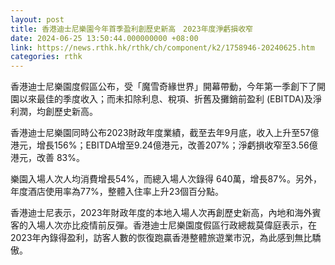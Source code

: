 ```yaml
---
layout: post
title: 香港迪士尼樂園今年首季盈利創歷史新高　2023年度淨虧損收窄
date: 2024-06-25 13:50:44.000000000 +08:00
link: https://news.rthk.hk/rthk/ch/component/k2/1758946-20240625.htm
categories: rthk
---
```


香港迪士尼樂園度假區公布，受「魔雪奇緣世界」開幕帶動，今年第一季創下了開園以來最佳的季度收入；而未扣除利息、稅項、折舊及攤銷前盈利 (EBITDA)及淨利潤，均創歷史新高。

香港迪士尼樂園同時公布2023財政年度業績，截至去年9月底，收入上升至57億港元，增長156%；EBITDA增至9.24億港元，改善207%；淨虧損收窄至3.56億港元，改善 83%。

樂園入場人次人均消費增長54%，而總入場人次錄得 640萬，增長87%。另外，年度酒店使用率為77%，整體入住率上升23個百分點。

香港迪士尼表示，2023年財政年度的本地入場人次再創歷史新高，內地和海外賓客的入場人次亦比疫情前反彈。香港迪士尼樂園度假區行政總裁莫偉庭表示，在2023年內錄得盈利，訪客人數的恢復跑贏香港整體旅遊業市況，為此感到無比驕傲。
